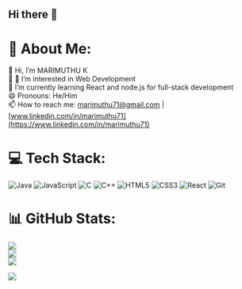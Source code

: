 ## Hi there 👋
# 💫 About Me:
👋 Hi, I’m MARIMUTHU K<br>🔭 👀 I’m interested in Web Development <br>🌱 I’m currently learning React and node.js for full-stack development<br>😄 Pronouns: He/Him<br> 📫 How to reach me: marimuthu71@gmail.com | [www.linkedin.com/in/marimuthu71](https://www.linkedin.com/in/marimuthu71) <br>

# 💻 Tech Stack:
![Java](https://img.shields.io/badge/java-%23ED8B00.svg?style=for-the-badge&logo=openjdk&logoColor=white) ![JavaScript](https://img.shields.io/badge/javascript-%23323330.svg?style=for-the-badge&logo=javascript&logoColor=%23F7DF1E) ![C](https://img.shields.io/badge/c-%2300599C.svg?style=for-the-badge&logo=c&logoColor=white) ![C++](https://img.shields.io/badge/c++-%2300599C.svg?style=for-the-badge&logo=c%2B%2B&logoColor=white) ![HTML5](https://img.shields.io/badge/html5-%23E34F26.svg?style=for-the-badge&logo=html5&logoColor=white) ![CSS3](https://img.shields.io/badge/css3-%231572B6.svg?style=for-the-badge&logo=css3&logoColor=white) ![React](https://img.shields.io/badge/react-%2320232a.svg?style=for-the-badge&logo=react&logoColor=%2361DAFB) ![Git](https://img.shields.io/badge/git-%23F05033.svg?style=for-the-badge&logo=git&logoColor=white)

# 📊 GitHub Stats:
![](https://github-readme-stats.vercel.app/api?username=marimuthu484&theme=dark&hide_border=false&include_all_commits=false&count_private=false)<br/>
![](https://nirzak-streak-stats.vercel.app/?user=MADHAN116&theme=dark&hide_border=false)<br/>
![](https://github-readme-stats.vercel.app/api/top-langs/?username=MADHAN116&theme=dark&hide_border=false&include_all_commits=false&count_private=false&layout=compact)

[![](https://visitcount.itsvg.in/api?id=MADHAN116&icon=0&color=0)](https://visitcount.itsvg.in)

<!-- Proudly created with GPRM ( https://gprm.itsvg.in ) -->


